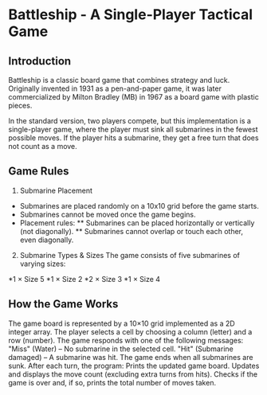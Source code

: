# Battleship - A Single-Player Tactical Game
## Introduction
Battleship is a classic board game that combines strategy and luck. Originally invented in 1931 as a pen-and-paper game, it was later commercialized by Milton Bradley (MB) in 1967 as a board game with plastic pieces.

In the standard version, two players compete, but this implementation is a single-player game, where the player must sink all submarines in the fewest possible moves. If the player hits a submarine, they get a free turn that does not count as a move.

## Game Rules
1. Submarine Placement

* Submarines are placed randomly on a 10x10 grid before the game starts.
* Submarines cannot be moved once the game begins.
* Placement rules:
** Submarines can be placed horizontally or vertically (not diagonally).
** Submarines cannot overlap or touch each other, even diagonally.

2. Submarine Types & Sizes
The game consists of five submarines of varying sizes:

*1 × Size 5
*1 × Size 2
*2 × Size 3
*1 × Size 4

## How the Game Works
The game board is represented by a 10×10 grid implemented as a 2D integer array.
The player selects a cell by choosing a column (letter) and a row (number).
The game responds with one of the following messages:
"Miss" (Water) – No submarine in the selected cell.
"Hit" (Submarine damaged) – A submarine was hit.
The game ends when all submarines are sunk.
After each turn, the program:
Prints the updated game board.
Updates and displays the move count (excluding extra turns from hits).
Checks if the game is over and, if so, prints the total number of moves taken.



